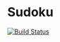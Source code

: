 # Sudoku

[![Build Status](https://travis-ci.org/gpunto/Sudoku.svg?branch=master)](https://travis-ci.org/gpunto/Sudoku)
